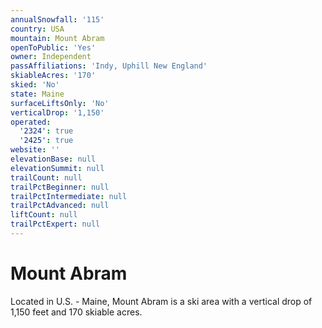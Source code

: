 ```yaml
---
annualSnowfall: '115'
country: USA
mountain: Mount Abram
openToPublic: 'Yes'
owner: Independent
passAffiliations: 'Indy, Uphill New England'
skiableAcres: '170'
skied: 'No'
state: Maine
surfaceLiftsOnly: 'No'
verticalDrop: '1,150'
operated:
  '2324': true
  '2425': true
website: ''
elevationBase: null
elevationSummit: null
trailCount: null
trailPctBeginner: null
trailPctIntermediate: null
trailPctAdvanced: null
liftCount: null
trailPctExpert: null
---
```



# Mount Abram

Located in U.S. - Maine, Mount Abram is a ski area with a vertical drop of 1,150 feet and 170 skiable acres.
